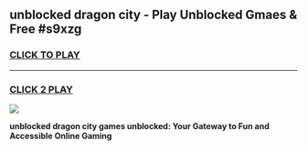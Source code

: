 
## unblocked dragon city - Play Unblocked Gmaes & Free #s9xzg
<h3>
<a href="https://news.freeplayer.one?title=unblocked_dragon_city&ref=24F">CLICK TO PLAY</a></h3>
<hr>

<h3>
<a href="https://news.freeplayer.one?title=unblocked_dragon_city&ref=24F">CLICK 2 PLAY</a>
  
</h3>

<a href="https://news.freeplayer.one?title=unblocked_dragon_city&ref=24F/"><img src="https://clearcache.store/games.png"></a>


**unblocked dragon city games unblocked: Your Gateway to Fun and Accessible Online Gaming**
